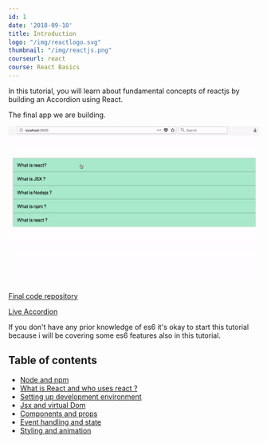 ```yaml
---
id: 1
date: '2018-09-10'
title: Introduction
logo: "/img/reactlogo.svg"
thumbnail: "/img/reactjs.png"
courseurl: react
course: React Basics
---
```


In this tutorial, you will learn about fundamental concepts of reactjs by building an Accordion using React.


The final app we are building.

![react accordion tutorial ](finalapp.gif)

<a href="https://github.com/saigowthamr/reactaccordion" target="_black" rel="noopener">Final code repository</a>

<a href="https://saigowthamr.github.io/reactaccordion/" target="_black" rel="noopener">Live Accordion</a>

If you don't have any prior knowledge of es6 it's okay to start this tutorial because i will be
covering some es6 features also in this tutorial.


## Table of contents

- [Node and npm](/react/nodeandnpm/)
- [What is React and who uses react ?](/react/whatisreact/)
- [Setting up development environment](/react/developmentenvironment/)
- [Jsx and virtual Dom](/react/jsxandvirtualdom/)
- [Components and props](/react/componentsandprops/)
- [Event handling and state](/react/eventhandlingandstate/)
- [Styling and animation](/react/stylingandanimation/)


